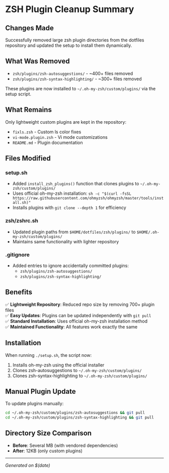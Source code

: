 # ZSH Plugin Cleanup Summary

## Changes Made

Successfully removed large zsh plugin directories from the dotfiles repository and updated the setup to install them dynamically.

## What Was Removed

- `zsh/plugins/zsh-autosuggestions/` - ~400+ files removed
- `zsh/plugins/zsh-syntax-highlighting/` - ~300+ files removed

These plugins are now installed to `~/.oh-my-zsh/custom/plugins/` via the setup script.

## What Remains

Only lightweight custom plugins are kept in the repository:
- `fixls.zsh` - Custom ls color fixes
- `vi-mode.plugin.zsh` - Vi mode customizations
- `README.md` - Plugin documentation

## Files Modified

### setup.sh
- Added `install_zsh_plugins()` function that clones plugins to `~/.oh-my-zsh/custom/plugins/`
- Uses official oh-my-zsh installation: `sh -c "$(curl -fsSL https://raw.githubusercontent.com/ohmyzsh/ohmyzsh/master/tools/install.sh)"`
- Installs plugins with `git clone --depth 1` for efficiency

### zsh/zshrc.sh
- Updated plugin paths from `$HOME/dotfiles/zsh/plugins/` to `$HOME/.oh-my-zsh/custom/plugins/`
- Maintains same functionality with lighter repository

### .gitignore
- Added entries to ignore accidentally committed plugins:
  - `zsh/plugins/zsh-autosuggestions/`
  - `zsh/plugins/zsh-syntax-highlighting/`

## Benefits

✅ **Lightweight Repository**: Reduced repo size by removing 700+ plugin files  
✅ **Easy Updates**: Plugins can be updated independently with `git pull`  
✅ **Standard Installation**: Uses official oh-my-zsh installation method  
✅ **Maintained Functionality**: All features work exactly the same  

## Installation

When running `./setup.sh`, the script now:
1. Installs oh-my-zsh using the official installer
2. Clones zsh-autosuggestions to `~/.oh-my-zsh/custom/plugins/`
3. Clones zsh-syntax-highlighting to `~/.oh-my-zsh/custom/plugins/`

## Manual Plugin Update

To update plugins manually:
```bash
cd ~/.oh-my-zsh/custom/plugins/zsh-autosuggestions && git pull
cd ~/.oh-my-zsh/custom/plugins/zsh-syntax-highlighting && git pull
```

## Directory Size Comparison

- **Before**: Several MB (with vendored dependencies)
- **After**: 12KB (only custom plugins)

---
*Generated on $(date)*
